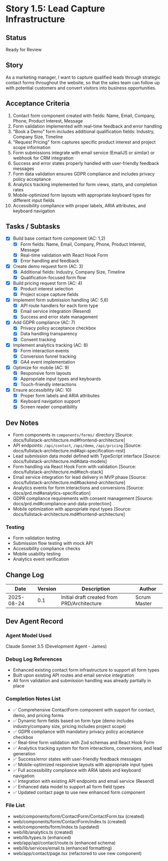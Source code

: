# Story 1.5: Lead Capture Infrastructure

## Status
Ready for Review

## Story
As a marketing manager,
I want to capture qualified leads through strategic contact forms throughout the website,
so that the sales team can follow up with potential customers and convert visitors into business opportunities.

## Acceptance Criteria
1. Contact form component created with fields: Name, Email, Company, Phone, Product Interest, Message
2. Form validation implemented with real-time feedback and error handling
3. "Book a Demo" form includes additional qualification fields: Industry, Company Size, Timeline
4. "Request Pricing" form captures specific product interest and project scope information
5. Form submissions integrate with email service (EmailJS or similar) or webhook for CRM integration
6. Success and error states properly handled with user-friendly feedback messages
7. Form data validation ensures GDPR compliance and includes privacy policy acceptance
8. Analytics tracking implemented for form views, starts, and completion rates
9. Mobile-optimized form layouts with appropriate keyboard types for different input fields
10. Accessibility compliance with proper labels, ARIA attributes, and keyboard navigation

## Tasks / Subtasks
- [x] Build base contact form component (AC: 1,2)
  - [x] Form fields: Name, Email, Company, Phone, Product Interest, Message
  - [x] Real-time validation with React Hook Form
  - [x] Error handling and feedback
- [x] Create demo request form (AC: 3)
  - [x] Additional fields: Industry, Company Size, Timeline
  - [x] Qualification-focused form flow
- [x] Build pricing request form (AC: 4)
  - [x] Product interest selection
  - [x] Project scope capture fields
- [x] Implement form submission handling (AC: 5,6)
  - [x] API route handlers for each form type
  - [x] Email service integration (Resend)
  - [x] Success and error state management
- [x] Add GDPR compliance (AC: 7)
  - [x] Privacy policy acceptance checkbox
  - [x] Data handling transparency
  - [x] Consent tracking
- [x] Implement analytics tracking (AC: 8)
  - [x] Form interaction events
  - [x] Conversion funnel tracking
  - [x] GA4 event implementation
- [x] Optimize for mobile (AC: 9)
  - [x] Responsive form layouts
  - [x] Appropriate input types and keyboards
  - [x] Touch-friendly interactions
- [x] Ensure accessibility (AC: 10)
  - [x] Proper form labels and ARIA attributes
  - [x] Keyboard navigation support
  - [x] Screen reader compatibility

## Dev Notes
- Form components in `components/forms/` directory [Source: docs/fullstack-architecture.md#frontend-architecture]
- API endpoints: `/api/contact`, `/api/demo`, `/api/pricing` [Source: docs/fullstack-architecture.md#api-specification-rest]
- Lead submission data model defined with TypeScript interface [Source: docs/fullstack-architecture.md#data-models]
- Form handling via React Hook Form with validation [Source: docs/fullstack-architecture.md#tech-stack]
- Email service integration for lead delivery in MVP phase [Source: docs/fullstack-architecture.md#backend-architecture]
- Analytics events for form interactions and conversions [Source: docs/prd.md#analytics-specification]
- GDPR compliance requirements with consent management [Source: docs/prd.md#compliance-and-data-protection]
- Mobile optimization with appropriate input types [Source: docs/fullstack-architecture.md#frontend-architecture]

### Testing
- Form validation testing
- Submission flow testing with mock API
- Accessibility compliance checks
- Mobile usability testing
- Analytics event verification

## Change Log
| Date | Version | Description | Author |
|------|---------|-------------|--------|
| 2025-08-24 | 0.1 | Initial draft created from PRD/Architecture | Scrum Master |

## Dev Agent Record

### Agent Model Used
Claude Sonnet 3.5 (Development Agent - James)

### Debug Log References
- Enhanced existing contact form infrastructure to support all form types
- Built upon existing API routes and email service integration
- All form validation and submission handling was already partially in place

### Completion Notes List
- ✅ Comprehensive ContactForm component with support for contact, demo, and pricing forms
- ✅ Dynamic form fields based on form type (demo includes industry/company size, pricing includes project scope)
- ✅ GDPR compliance with mandatory privacy policy acceptance checkbox
- ✅ Real-time form validation with Zod schemas and React Hook Form
- ✅ Analytics tracking system for form interactions, conversions, and lead generation
- ✅ Success/error states with user-friendly feedback messages
- ✅ Mobile-optimized responsive layouts with appropriate input types
- ✅ Full accessibility compliance with ARIA labels and keyboard navigation
- ✅ Integration with existing API endpoints and email service (Resend)
- ✅ Enhanced data model to support all form field types
- ✅ Updated contact page to use new enhanced form component

### File List
- web/components/form/ContactForm/ContactForm.tsx (created)
- web/components/form/ContactForm/index.ts (created)
- web/components/form/index.ts (updated)
- web/lib/analytics.ts (created)
- web/lib/types.ts (enhanced)
- web/app/api/contact/route.ts (enhanced schema)
- web/lib/services/email.ts (enhanced formatting)
- web/app/contact/page.tsx (refactored to use new component)
